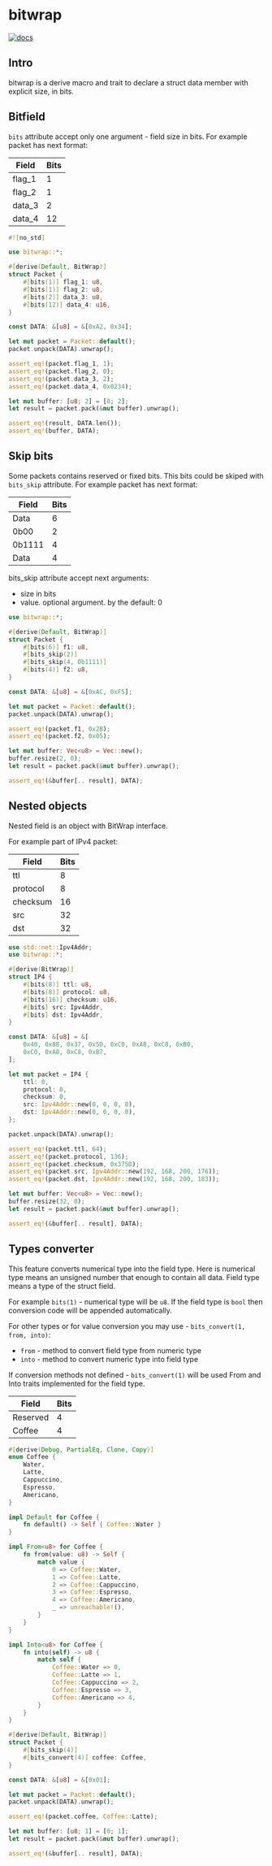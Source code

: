 # bitwrap

[![docs](https://docs.rs/bitwrap/badge.svg)](https://docs.rs/bitwrap)

## Intro

bitwrap is a derive macro and trait to declare a struct data member
with explicit size, in bits.

## Bitfield

`bits` attribute accept only one argument - field size in bits.
For example packet has next format:

| Field | Bits |
|---|---|
| flag_1 | 1 |
| flag_2 | 1 |
| data_3 | 2 |
| data_4 | 12 |

```rust
#![no_std]

use bitwrap::*;

#[derive(Default, BitWrap)]
struct Packet {
    #[bits(1)] flag_1: u8,
    #[bits(1)] flag_2: u8,
    #[bits(2)] data_3: u8,
    #[bits(12)] data_4: u16,
}

const DATA: &[u8] = &[0xA2, 0x34];

let mut packet = Packet::default();
packet.unpack(DATA).unwrap();

assert_eq!(packet.flag_1, 1);
assert_eq!(packet.flag_2, 0);
assert_eq!(packet.data_3, 2);
assert_eq!(packet.data_4, 0x0234);

let mut buffer: [u8; 2] = [0; 2];
let result = packet.pack(&mut buffer).unwrap();

assert_eq!(result, DATA.len());
assert_eq!(buffer, DATA);
```

## Skip bits

Some packets contains reserved or fixed bits.
This bits could be skiped with `bits_skip` attribute.
For example packet has next format:

| Field | Bits |
|---|---|
| Data | 6 |
| 0b00 | 2 |
| 0b1111 | 4 |
| Data | 4 |

bits_skip attribute accept next arguments:

- size in bits
- value. optional argument. by the default: 0

```rust
use bitwrap::*;

#[derive(Default, BitWrap)]
struct Packet {
    #[bits(6)] f1: u8,
    #[bits_skip(2)]
    #[bits_skip(4, 0b1111)]
    #[bits(4)] f2: u8,
}

const DATA: &[u8] = &[0xAC, 0xF5];

let mut packet = Packet::default();
packet.unpack(DATA).unwrap();

assert_eq!(packet.f1, 0x2B);
assert_eq!(packet.f2, 0x05);

let mut buffer: Vec<u8> = Vec::new();
buffer.resize(2, 0);
let result = packet.pack(&mut buffer).unwrap();

assert_eq!(&buffer[.. result], DATA);
```

## Nested objects

Nested field is an object with BitWrap interface.

For example part of IPv4 packet:

| Field | Bits |
|---|---|
| ttl | 8 |
| protocol | 8 |
| checksum | 16 |
| src | 32 |
| dst | 32 |

```rust
use std::net::Ipv4Addr;
use bitwrap::*;

#[derive(BitWrap)]
struct IP4 {
    #[bits(8)] ttl: u8,
    #[bits(8)] protocol: u8,
    #[bits(16)] checksum: u16,
    #[bits] src: Ipv4Addr,
    #[bits] dst: Ipv4Addr,
}

const DATA: &[u8] = &[
    0x40, 0x88, 0x37, 0x5D, 0xC0, 0xA8, 0xC8, 0xB0,
    0xC0, 0xA8, 0xC8, 0xB7,
];

let mut packet = IP4 {
    ttl: 0,
    protocol: 0,
    checksum: 0,
    src: Ipv4Addr::new(0, 0, 0, 0),
    dst: Ipv4Addr::new(0, 0, 0, 0),
};

packet.unpack(DATA).unwrap();

assert_eq!(packet.ttl, 64);
assert_eq!(packet.protocol, 136);
assert_eq!(packet.checksum, 0x375D);
assert_eq!(packet.src, Ipv4Addr::new(192, 168, 200, 176));
assert_eq!(packet.dst, Ipv4Addr::new(192, 168, 200, 183));

let mut buffer: Vec<u8> = Vec::new();
buffer.resize(32, 0);
let result = packet.pack(&mut buffer).unwrap();

assert_eq!(&buffer[.. result], DATA);
```

## Types converter

This feature converts numerical type into the field type.
Here is numerical type means an unsigned number that enough to contain all data.
Field type means a type of the struct field.

For example `bits(1)` - numerical type will be `u8`.
If the field type is `bool` then conversion code will be appended automatically.

For other types or for value conversion you may use  - `bits_convert(1, from, into)`:

- `from` - method to convert field type from numeric type
- `into` - method to convert numeric type into field type

If conversion methods not defined - `bits_convert(1)` will be used
From and Into traits implemented for the field type.

| Field | Bits |
|---|---|
| Reserved | 4 |
| Coffee | 4 |

```rust
#[derive(Debug, PartialEq, Clone, Copy)]
enum Coffee {
    Water,
    Latte,
    Cappuccino,
    Espresso,
    Americano,
}

impl Default for Coffee {
    fn default() -> Self { Coffee::Water }
}

impl From<u8> for Coffee {
    fn from(value: u8) -> Self {
        match value {
            0 => Coffee::Water,
            1 => Coffee::Latte,
            2 => Coffee::Cappuccino,
            3 => Coffee::Espresso,
            4 => Coffee::Americano,
            _ => unreachable!(),
        }
    }
}

impl Into<u8> for Coffee {
    fn into(self) -> u8 {
        match self {
            Coffee::Water => 0,
            Coffee::Latte => 1,
            Coffee::Cappuccino => 2,
            Coffee::Espresso => 3,
            Coffee::Americano => 4,
        }
    }
}

#[derive(Default, BitWrap)]
struct Packet {
    #[bits_skip(4)]
    #[bits_convert(4)] coffee: Coffee,
}

const DATA: &[u8] = &[0x01];

let mut packet = Packet::default();
packet.unpack(DATA).unwrap();

assert_eq!(packet.coffee, Coffee::Latte);

let mut buffer: [u8; 1] = [0; 1];
let result = packet.pack(&mut buffer).unwrap();

assert_eq!(&buffer[.. result], DATA);
```
